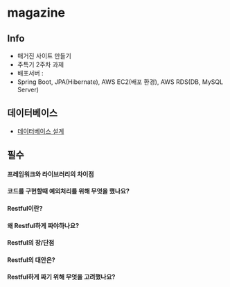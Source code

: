# magazine
## Info
- 매거진 사이트 만들기
- 주특기 2주차 과제
- 배포서버 : 
- Spring Boot, JPA(Hibernate), AWS EC2(배포 환경), AWS RDS(DB, MySQL Server)


## 데이터베이스
- [데이터베이스 설계](https://github.com/geonoo/magazine/wiki/%EB%8D%B0%EC%9D%B4%ED%84%B0%EB%B2%A0%EC%9D%B4%EC%8A%A4-%EC%84%A4%EA%B3%84)


## 필수
#### 프레임워크와 라이브러리의 차이점
#### 코드를 구현할때 예외처리를 위해 무엇을 했나요?
#### Restful이란?
#### 왜 Restful하게 짜야하나요?
#### Restful의 장/단점
#### Restful의 대안은?
#### Restful하게 짜기 위해 무엇을 고려했나요?

